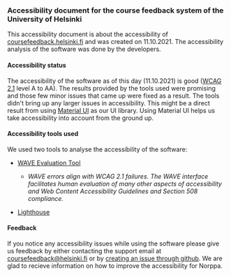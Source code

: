 ### Accessibility document for the course feedback system of the University of Helsinki

This accessibility document is about the accessibility of [coursefeedback.helsinki.fi](coursefeedback.helsinki.fi) and was created on 11.10.2021. The accessibility analysis of the software was done by the developers.

#### Accessibility status

The accessibility of the software as of this day (11.10.2021) is good ([WCAG 2.1](https://www.saavutettavuusvaatimukset.fi/digipalvelulain-vaatimukset/wcag-2-1/) level A to AA). The results provided by the tools used were promising and those few minor issues that came up were fixed as a result. The tools didn't bring up any larger issues in accessibility. This might be a direct result from using [Material UI](https://mui.com/) as our UI library. Using Material UI helps us take accessibility into account from the ground up.

#### Accessibility tools used

We used two tools to analyse the accessibility of the software:

- [WAVE Evaluation Tool](https://chrome.google.com/webstore/detail/wave-evaluation-tool/jbbplnpkjmmeebjpijfedlgcdilocofh)
   - _WAVE errors align with WCAG 2.1 failures. The WAVE interface facilitates human evaluation of many other aspects of accessibility and Web Content Accessibility Guidelines and Section 508 compliance._ 

- [Lighthouse](https://developers.google.com/web/tools/lighthouse)

#### Feedback

If you notice any accessibility issues while using the software please give us feedback by either contacting the support email at [coursefeedback@helsinki.fi](mailto:coursefeedback@helsinki.fi) or by [creating an issue through github](https://github.com/UniversityOfHelsinkiCS/palaute/issues/new). We are glad to recieve information on how to improve the accessibility for Norppa.
